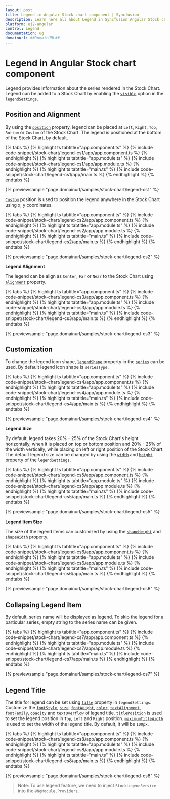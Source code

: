 ```yaml
---
layout: post
title: Legend in Angular Stock chart component | Syncfusion
description: Learn here all about Legend in Syncfusion Angular Stock chart component of Syncfusion Essential JS 2 and more.
platform: ej2-angular
control: Legend 
documentation: ug
domainurl: ##DomainURL##
---
```


# Legend in Angular Stock chart component

Legend provides information about the series rendered in the Stock Chart. Legend can be added to a Stock Chart by enabling the [`visible`](https://ej2.syncfusion.com/angular/documentation/api/stock-chart/legendSettings/#visible) option in the [`legendSettings`](https://ej2.syncfusion.com/angular/documentation/api/stock-chart/legendSettings/).

## Position and Alignment

By using the [`position`](https://ej2.syncfusion.com/angular/documentation/api/stock-chart/legendSettings/#position) property, legend can be placed at `Left`, `Right`, `Top`, `Bottom` or `Custom` of the Stock Chart. The legend is positioned at the bottom of the Stock Chart, by default.

{% tabs %}
{% highlight ts tabtitle="app.component.ts" %}
{% include code-snippet/stock-chart/legend-cs1/app/app.component.ts %}
{% endhighlight %}
{% highlight ts tabtitle="app.module.ts" %}
{% include code-snippet/stock-chart/legend-cs1/app/app.module.ts %}
{% endhighlight %}
{% highlight ts tabtitle="main.ts" %}
{% include code-snippet/stock-chart/legend-cs1/app/main.ts %}
{% endhighlight %}
{% endtabs %}
  
{% previewsample "page.domainurl/samples/stock-chart/legend-cs1" %}

[`Custom`](https://ej2.syncfusion.com/angular/documentation/api/stock-chart/legendSettings/#position) position is used to position the legend anywhere in the Stock Chart using x, y coordinates.

{% tabs %}
{% highlight ts tabtitle="app.component.ts" %}
{% include code-snippet/stock-chart/legend-cs2/app/app.component.ts %}
{% endhighlight %}
{% highlight ts tabtitle="app.module.ts" %}
{% include code-snippet/stock-chart/legend-cs2/app/app.module.ts %}
{% endhighlight %}
{% highlight ts tabtitle="main.ts" %}
{% include code-snippet/stock-chart/legend-cs2/app/main.ts %}
{% endhighlight %}
{% endtabs %}
  
{% previewsample "page.domainurl/samples/stock-chart/legend-cs2" %}

<!-- markdownlint-disable MD036 -->

**Legend Alignment**

<!-- markdownlint-disable MD036 -->

The legend can be align as `Center`, `Far` or `Near` to the Stock Chart using [`alignment`](https://ej2.syncfusion.com/angular/documentation/api/stock-chart/legendSettings/#alignment) property.

{% tabs %}
{% highlight ts tabtitle="app.component.ts" %}
{% include code-snippet/stock-chart/legend-cs3/app/app.component.ts %}
{% endhighlight %}
{% highlight ts tabtitle="app.module.ts" %}
{% include code-snippet/stock-chart/legend-cs3/app/app.module.ts %}
{% endhighlight %}
{% highlight ts tabtitle="main.ts" %}
{% include code-snippet/stock-chart/legend-cs3/app/main.ts %}
{% endhighlight %}
{% endtabs %}
  
{% previewsample "page.domainurl/samples/stock-chart/legend-cs3" %}

## Customization

To change the legend icon shape, [`legendShape`](https://ej2.syncfusion.com/angular/documentation/api/stock-chart/stockSeries/#legendshape-string) property in the [`series`](https://ej2.syncfusion.com/angular/documentation/api/stock-chart/stockSeries/) can be used. By default legend icon shape is `seriesType`.

{% tabs %}
{% highlight ts tabtitle="app.component.ts" %}
{% include code-snippet/stock-chart/legend-cs4/app/app.component.ts %}
{% endhighlight %}
{% highlight ts tabtitle="app.module.ts" %}
{% include code-snippet/stock-chart/legend-cs4/app/app.module.ts %}
{% endhighlight %}
{% highlight ts tabtitle="main.ts" %}
{% include code-snippet/stock-chart/legend-cs4/app/main.ts %}
{% endhighlight %}
{% endtabs %}
  
{% previewsample "page.domainurl/samples/stock-chart/legend-cs4" %}

**Legend Size**

By default, legend takes 20% - 25% of the Stock Chart's height horizontally, when it is placed on top or bottom position and 20% - 25% of the width vertically, while placing on left or right position of the Stock Chart. The default legend size can be changed by using the [`width`](https://ej2.syncfusion.com/angular/documentation/api/stock-chart/legendSettings/#width) and [`height`](https://ej2.syncfusion.com/angular/documentation/api/stock-chart/legendSettings/#height) property of the `legendSettings`.

{% tabs %}
{% highlight ts tabtitle="app.component.ts" %}
{% include code-snippet/stock-chart/legend-cs5/app/app.component.ts %}
{% endhighlight %}
{% highlight ts tabtitle="app.module.ts" %}
{% include code-snippet/stock-chart/legend-cs5/app/app.module.ts %}
{% endhighlight %}
{% highlight ts tabtitle="main.ts" %}
{% include code-snippet/stock-chart/legend-cs5/app/main.ts %}
{% endhighlight %}
{% endtabs %}
  
{% previewsample "page.domainurl/samples/stock-chart/legend-cs5" %}

**Legend Item Size**

The size of the legend items can customized by using the [`shapeHeight`](https://ej2.syncfusion.com/angular/documentation/api/stock-chart/legendSettings/#shapeheight) and [`shapeWidth`](https://ej2.syncfusion.com/angular/documentation/api/stock-chart/legendSettings/#shapewidth) property.

{% tabs %}
{% highlight ts tabtitle="app.component.ts" %}
{% include code-snippet/stock-chart/legend-cs6/app/app.component.ts %}
{% endhighlight %}
{% highlight ts tabtitle="app.module.ts" %}
{% include code-snippet/stock-chart/legend-cs6/app/app.module.ts %}
{% endhighlight %}
{% highlight ts tabtitle="main.ts" %}
{% include code-snippet/stock-chart/legend-cs6/app/main.ts %}
{% endhighlight %}
{% endtabs %}
  
{% previewsample "page.domainurl/samples/stock-chart/legend-cs6" %}

## Collapsing Legend Item

By default, series name will be displayed as legend. To skip the legend for a particular series, empty string to the series name can be given.

{% tabs %}
{% highlight ts tabtitle="app.component.ts" %}
{% include code-snippet/stock-chart/legend-cs7/app/app.component.ts %}
{% endhighlight %}
{% highlight ts tabtitle="app.module.ts" %}
{% include code-snippet/stock-chart/legend-cs7/app/app.module.ts %}
{% endhighlight %}
{% highlight ts tabtitle="main.ts" %}
{% include code-snippet/stock-chart/legend-cs7/app/main.ts %}
{% endhighlight %}
{% endtabs %}
  
{% previewsample "page.domainurl/samples/stock-chart/legend-cs7" %}

## Legend Title

The title for legend can be set using [`title`](https://ej2.syncfusion.com/angular/documentation/api/stock-chart/legendSettings/#title) property in `legendSettings`. Customize the [`fontStyle`](https://ej2.syncfusion.com/angular/documentation/api/stock-chart/stockChartFont/#fontstyle), [`size`](https://ej2.syncfusion.com/angular/documentation/api/stock-chart/stockChartFont/#size), [`fontWeight`](https://ej2.syncfusion.com/angular/documentation/api/stock-chart/stockChartFont/#fontweight), [`color`](https://ej2.syncfusion.com/angular/documentation/api/stock-chart/stockChartFont/#color), [`textAlignment`](https://ej2.syncfusion.com/angular/documentation/api/stock-chart/stockChartFont/#textalignment), [`fontFamily`](https://ej2.syncfusion.com/angular/documentation/api/stock-chart/stockChartFont/#fontfamily), [`opacity`](https://ej2.syncfusion.com/angular/documentation/api/stock-chart/stockChartFont/#opacity) and [`textOverflow`](https://ej2.syncfusion.com/angular/documentation/api/stock-chart/stockChartFont/#textoverflow) of legend title. [`titlePosition`](https://ej2.syncfusion.com/angular/documentation/api/stock-chart/legendSettings/#titleposition) is used to set the legend position in `Top`, `Left` and `Right` position. [`maximumTitleWidth`](https://ej2.syncfusion.com/angular/documentation/api/stock-chart/legendSettings/#maximumtitlewidth) is used to set the width of the legend title. By default, it will be `100px`.

{% tabs %}
{% highlight ts tabtitle="app.component.ts" %}
{% include code-snippet/stock-chart/legend-cs8/app/app.component.ts %}
{% endhighlight %}
{% highlight ts tabtitle="app.module.ts" %}
{% include code-snippet/stock-chart/legend-cs8/app/app.module.ts %}
{% endhighlight %}
{% highlight ts tabtitle="main.ts" %}
{% include code-snippet/stock-chart/legend-cs8/app/main.ts %}
{% endhighlight %}
{% endtabs %}
  
{% previewsample "page.domainurl/samples/stock-chart/legend-cs8" %}

>Note: To use legend feature, we need to inject `StockLegendService` into the `@NgModule.Providers`.
